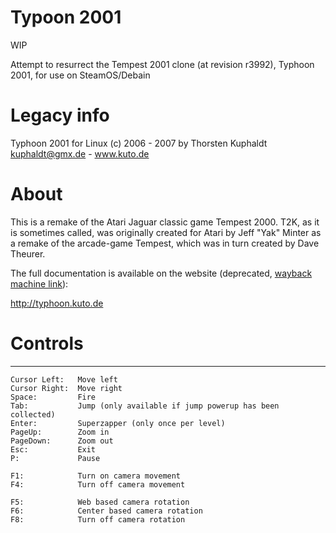 # Typoon 2001

WIP

Attempt to resurrect the Tempest 2001 clone (at revision r3992), Typhoon 2001, for use on SteamOS/Debain

# Legacy info
Typhoon 2001 for Linux
(c) 2006 - 2007 by Thorsten Kuphaldt
kuphaldt@gmx.de - www.kuto.de

# About
This is a remake of the Atari Jaguar classic game Tempest 2000. T2K, as it is 
sometimes called, was originally created for Atari by Jeff "Yak" Minter as a 
remake of the arcade-game Tempest, which was in turn created by Dave Theurer.

The full documentation is available on the website (deprecated, [wayback machine link](http://web.archive.org/web/20110511052002/http://typhoon.kuto.de/)): 

  http://typhoon.kuto.de 

# Controls
---------

```
Cursor Left:   Move left
Cursor Right:  Move right
Space:         Fire
Tab:           Jump (only available if jump powerup has been collected)
Enter:         Superzapper (only once per level)
PageUp:        Zoom in
PageDown:      Zoom out
Esc:           Exit
P:             Pause

F1:            Turn on camera movement
F4:            Turn off camera movement

F5:            Web based camera rotation
F6:            Center based camera rotation
F8:            Turn off camera rotation
```
